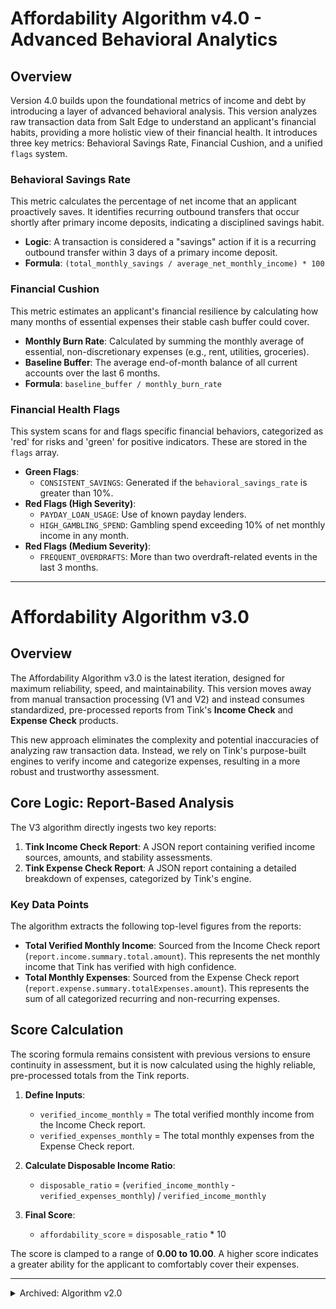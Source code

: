 # Affordability Algorithm v4.0 - Advanced Behavioral Analytics

## Overview

Version 4.0 builds upon the foundational metrics of income and debt by introducing a layer of advanced behavioral analysis. This version analyzes raw transaction data from Salt Edge to understand an applicant's financial habits, providing a more holistic view of their financial health. It introduces three key metrics: Behavioral Savings Rate, Financial Cushion, and a unified `flags` system.

### Behavioral Savings Rate

This metric calculates the percentage of net income that an applicant proactively saves. It identifies recurring outbound transfers that occur shortly after primary income deposits, indicating a disciplined savings habit.

-   **Logic**: A transaction is considered a "savings" action if it is a recurring outbound transfer within 3 days of a primary income deposit.
-   **Formula**: `(total_monthly_savings / average_net_monthly_income) * 100`

### Financial Cushion

This metric estimates an applicant's financial resilience by calculating how many months of essential expenses their stable cash buffer could cover.

-   **Monthly Burn Rate**: Calculated by summing the monthly average of essential, non-discretionary expenses (e.g., rent, utilities, groceries).
-   **Baseline Buffer**: The average end-of-month balance of all current accounts over the last 6 months.
-   **Formula**: `baseline_buffer / monthly_burn_rate`

### Financial Health Flags

This system scans for and flags specific financial behaviors, categorized as 'red' for risks and 'green' for positive indicators. These are stored in the `flags` array.

-   **Green Flags**:
    -   `CONSISTENT_SAVINGS`: Generated if the `behavioral_savings_rate` is greater than 10%.
-   **Red Flags (High Severity)**:
    -   `PAYDAY_LOAN_USAGE`: Use of known payday lenders.
    -   `HIGH_GAMBLING_SPEND`: Gambling spend exceeding 10% of net monthly income in any month.
-   **Red Flags (Medium Severity)**:
    -   `FREQUENT_OVERDRAFTS`: More than two overdraft-related events in the last 3 months.

---

# Affordability Algorithm v3.0

## Overview

The Affordability Algorithm v3.0 is the latest iteration, designed for maximum reliability, speed, and maintainability. This version moves away from manual transaction processing (V1 and V2) and instead consumes standardized, pre-processed reports from Tink's **Income Check** and **Expense Check** products.

This new approach eliminates the complexity and potential inaccuracies of analyzing raw transaction data. Instead, we rely on Tink's purpose-built engines to verify income and categorize expenses, resulting in a more robust and trustworthy assessment.

## Core Logic: Report-Based Analysis

The V3 algorithm directly ingests two key reports:

1.  **Tink Income Check Report**: A JSON report containing verified income sources, amounts, and stability assessments.
2.  **Tink Expense Check Report**: A JSON report containing a detailed breakdown of expenses, categorized by Tink's engine.

### Key Data Points

The algorithm extracts the following top-level figures from the reports:

-   **Total Verified Monthly Income**: Sourced from the Income Check report (`report.income.summary.total.amount`). This represents the net monthly income that Tink has verified with high confidence.
-   **Total Monthly Expenses**: Sourced from the Expense Check report (`report.expense.summary.totalExpenses.amount`). This represents the sum of all categorized recurring and non-recurring expenses.

## Score Calculation

The scoring formula remains consistent with previous versions to ensure continuity in assessment, but it is now calculated using the highly reliable, pre-processed totals from the Tink reports.

1.  **Define Inputs**:
    - `verified_income_monthly` = The total verified monthly income from the Income Check report.
    - `verified_expenses_monthly` = The total monthly expenses from the Expense Check report.

2.  **Calculate Disposable Income Ratio**:
    - `disposable_ratio` = (`verified_income_monthly` - `verified_expenses_monthly`) / `verified_income_monthly`

3.  **Final Score**:
    - `affordability_score` = `disposable_ratio` * 10

The score is clamped to a range of **0.00 to 10.00**. A higher score indicates a greater ability for the applicant to comfortably cover their expenses.

---

<details>
<summary>Archived: Algorithm v2.0</summary>

## Overview

The Affordability Algorithm v2.0 represents a significant architectural shift from the initial version. The V1 algorithm relied on a basic keyword search of transaction descriptions, which proved to be unreliable for production use due to the variance in transaction descriptions and languages.

Version 2.0 has been completely rebuilt to leverage the standardized transaction categorization provided by the Salt Edge API. This provides a much more accurate and robust foundation for assessing an applicant's financial stability.

## Core Logic: Category-Based Analysis

Instead of searching for keywords like "salary" or "rent", the V2 algorithm analyzes transactions based on their assigned `category` from Salt Edge.

### Income Categories

The following Salt Edge categories are defined as stable sources of income:

- `Salary`
- `Government Benefits`
- `Pension`

*(Note: These are initial placeholder categories and may be subject to change based on the most common categories returned by the Salt Edge API for the target market.)*

### Expense Categories

The following Salt Edge categories are defined as essential, recurring expenses:

- `Rent`
- `Mortgage`
- `Utilities`
- `Insurance`
- `Loan Repayment`
- `Childcare`

*(Note: These are initial placeholder categories and may be subject to change.)*

## Key Feature: Stability Analysis

A major improvement in V2 is the introduction of a stability check. Financial stability is best measured by recurring patterns, not one-off events. The algorithm filters out one-time windfalls (e.g., a large gift) or unusual, large purchases to get a clearer picture of an applicant's typical monthly cash flow.

The stability logic is as follows:
1.  **Identify Time Window**: The algorithm first determines the most recent transaction date and establishes a 3-month period leading up to that date.
2.  **Track Monthly Presence**: It then scans all transactions and tracks in which of the three months each income or expense category appears.
3.  **Filter for Stability**: A category is deemed "stable" only if transactions belonging to it appear in **at least two of the last three months**.
4.  **Calculate Totals**: The final calculation only sums the amounts from transactions that belong to these stable categories and fall within the 3-month window.

## Score Calculation

The final affordability score is calculated using the same formula as V1, but is now fed with much higher-quality, verified data.

1.  **Calculate Monthly Averages**:
    - `verified_income_monthly` = (Total stable income over 3 months) / 3
    - `verified_expenses_monthly` = (Total stable expenses over 3 months) / 3

2.  **Calculate Disposable Income Ratio**:
    - `disposable_ratio` = (`verified_income_monthly` - `verified_expenses_monthly`) / `verified_income_monthly`

3.  **Final Score**:
    - `affordability_score` = `disposable_ratio` * 10

The score is clamped to be within a range of 0.00 to 10.00. A higher score indicates a greater ability to comfortably cover expenses.

</details>

